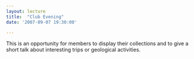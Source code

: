 ```yaml
---
layout: lecture
title:  "Club Evening"
date: '2007-09-07 19:30:00'

---
```

This is an opportunity for members to display their collections and to give a short talk about interesting trips or geological activities.